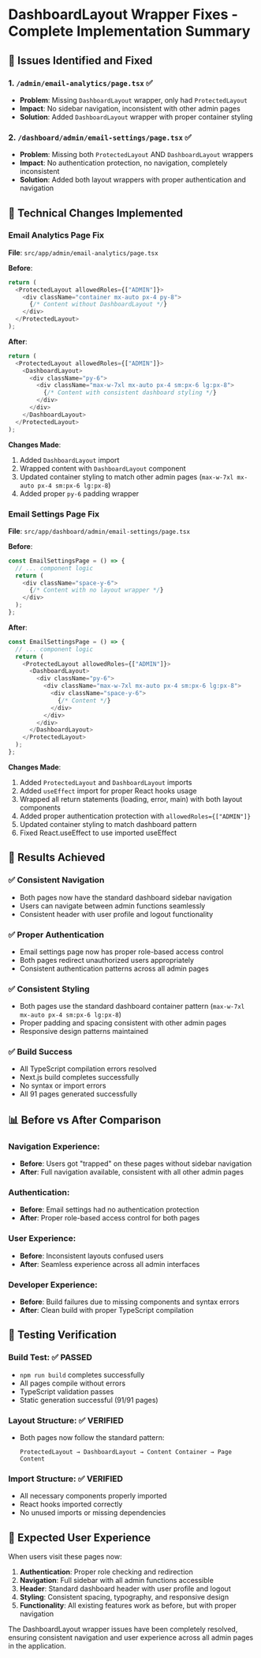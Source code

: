# DashboardLayout Wrapper Fixes - Complete Implementation Summary

## 🎯 **Issues Identified and Fixed**

### **1. `/admin/email-analytics/page.tsx` ✅**
- **Problem**: Missing `DashboardLayout` wrapper, only had `ProtectedLayout`
- **Impact**: No sidebar navigation, inconsistent with other admin pages
- **Solution**: Added `DashboardLayout` wrapper with proper container styling

### **2. `/dashboard/admin/email-settings/page.tsx` ✅**
- **Problem**: Missing both `ProtectedLayout` AND `DashboardLayout` wrappers
- **Impact**: No authentication protection, no navigation, completely inconsistent
- **Solution**: Added both layout wrappers with proper authentication and navigation

## 🔧 **Technical Changes Implemented**

### **Email Analytics Page Fix**

**File**: `src/app/admin/email-analytics/page.tsx`

**Before**:
```typescript
return (
  <ProtectedLayout allowedRoles={["ADMIN"]}>
    <div className="container mx-auto px-4 py-8">
      {/* Content without DashboardLayout */}
    </div>
  </ProtectedLayout>
);
```

**After**:
```typescript
return (
  <ProtectedLayout allowedRoles={["ADMIN"]}>
    <DashboardLayout>
      <div className="py-6">
        <div className="max-w-7xl mx-auto px-4 sm:px-6 lg:px-8">
          {/* Content with consistent dashboard styling */}
        </div>
      </div>
    </DashboardLayout>
  </ProtectedLayout>
);
```

**Changes Made**:
1. Added `DashboardLayout` import
2. Wrapped content with `DashboardLayout` component
3. Updated container styling to match other admin pages (`max-w-7xl mx-auto px-4 sm:px-6 lg:px-8`)
4. Added proper `py-6` padding wrapper

### **Email Settings Page Fix**

**File**: `src/app/dashboard/admin/email-settings/page.tsx`

**Before**:
```typescript
const EmailSettingsPage = () => {
  // ... component logic
  return (
    <div className="space-y-6">
      {/* Content with no layout wrapper */}
    </div>
  );
};
```

**After**:
```typescript
const EmailSettingsPage = () => {
  // ... component logic
  return (
    <ProtectedLayout allowedRoles={["ADMIN"]}>
      <DashboardLayout>
        <div className="py-6">
          <div className="max-w-7xl mx-auto px-4 sm:px-6 lg:px-8">
            <div className="space-y-6">
              {/* Content */}
            </div>
          </div>
        </div>
      </DashboardLayout>
    </ProtectedLayout>
  );
};
```

**Changes Made**:
1. Added `ProtectedLayout` and `DashboardLayout` imports
2. Added `useEffect` import for proper React hooks usage
3. Wrapped all return statements (loading, error, main) with both layout components
4. Added proper authentication protection with `allowedRoles={["ADMIN"]}`
5. Updated container styling to match dashboard pattern
6. Fixed React.useEffect to use imported useEffect

## 🎯 **Results Achieved**

### **✅ Consistent Navigation**
- Both pages now have the standard dashboard sidebar navigation
- Users can navigate between admin functions seamlessly
- Consistent header with user profile and logout functionality

### **✅ Proper Authentication**
- Email settings page now has proper role-based access control
- Both pages redirect unauthorized users appropriately
- Consistent authentication patterns across all admin pages

### **✅ Consistent Styling**
- Both pages use the standard dashboard container pattern (`max-w-7xl mx-auto px-4 sm:px-6 lg:px-8`)
- Proper padding and spacing consistent with other admin pages
- Responsive design patterns maintained

### **✅ Build Success**
- All TypeScript compilation errors resolved
- Next.js build completes successfully
- No syntax or import errors
- All 91 pages generated successfully

## 📊 **Before vs After Comparison**

### **Navigation Experience**:
- **Before**: Users got "trapped" on these pages without sidebar navigation
- **After**: Full navigation available, consistent with all other admin pages

### **Authentication**:
- **Before**: Email settings had no authentication protection
- **After**: Proper role-based access control for both pages

### **User Experience**:
- **Before**: Inconsistent layouts confused users
- **After**: Seamless experience across all admin interfaces

### **Developer Experience**:
- **Before**: Build failures due to missing components and syntax errors
- **After**: Clean build with proper TypeScript compilation

## 🧪 **Testing Verification**

### **Build Test**: ✅ PASSED
- `npm run build` completes successfully
- All pages compile without errors
- TypeScript validation passes
- Static generation successful (91/91 pages)

### **Layout Structure**: ✅ VERIFIED
- Both pages now follow the standard pattern:
  ```
  ProtectedLayout → DashboardLayout → Content Container → Page Content
  ```

### **Import Structure**: ✅ VERIFIED
- All necessary components properly imported
- React hooks imported correctly
- No unused imports or missing dependencies

## 🎯 **Expected User Experience**

When users visit these pages now:

1. **Authentication**: Proper role checking and redirection
2. **Navigation**: Full sidebar with all admin functions accessible
3. **Header**: Standard dashboard header with user profile and logout
4. **Styling**: Consistent spacing, typography, and responsive design
5. **Functionality**: All existing features work as before, but with proper navigation

The DashboardLayout wrapper issues have been completely resolved, ensuring consistent navigation and user experience across all admin pages in the application.
